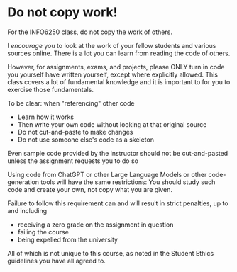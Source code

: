 # Do not copy work!

For the INFO6250 class, do not copy the work of others.

I _encourage_ you to look at the work of your fellow students and various sources online.  There is a lot you can learn from reading the code of others.

However, for assignments, exams, and projects, please ONLY turn in code you yourself have written yourself, except where explicitly allowed.  This class covers a lot of fundamental knowledge and it is important to for you to exercise those fundamentals.

To be clear: when "referencing" other code
- Learn how it works
- Then write your own code without looking at that original source
- Do not cut-and-paste to make changes
- Do not use someone else's code as a skeleton

Even sample code provided by the instructor should not be cut-and-pasted unless the assignment requests you to do so

Using code from ChatGPT or other Large Language Models or other code-generation tools will have the same restrictions: You should study such code and create your own, not copy what you are given.

Failure to follow this requirement can and will result in strict penalties, up to and including
- receiving a zero grade on the assignment in question
- failing the course
- being expelled from the university

All of which is not unique to this course, as noted in the Student Ethics guidelines you have all agreed to.


